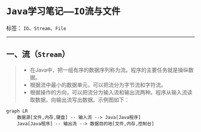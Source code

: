 
# `Java学习笔记——IO流与文件`

标签： `IO`、`Stream`、`File`

---

## 一、流（`Stream`）

> * 在Java中，把一组有序的数据序列称为流。程序的主要任务就是操纵数据。
> * 根据流中最小的数据单元，可以把流分为字节流和字符流。
> * 根据操作的方向，可以把流分为输入流和输出流两种。程序从输入流读取数据，向输出流写出数据。示例图如下：

```mermaid
graph LR
    数据源[文件,内存,键盘] -- 输入流 --> Java[Java程序] 
    Java[Java程序] -- 输出流 --> 数据目的地[文件,内存,控制台] 
```
